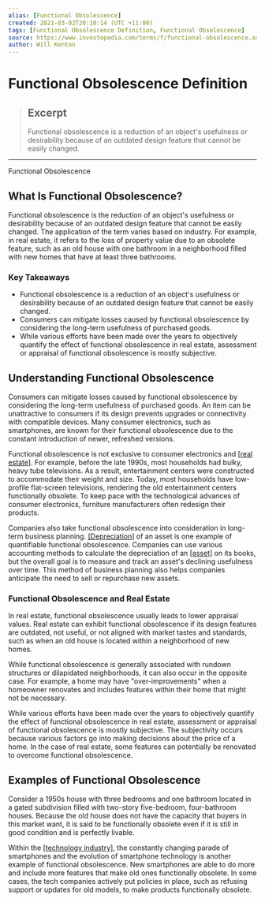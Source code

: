 ```yaml
---
alias: [Functional Obsolescence]
created: 2021-03-02T20:10:14 (UTC +11:00)
tags: [Functional Obsolescence Definition, Functional Obsolescence]
source: https://www.investopedia.com/terms/f/functional-obsolescence.asp
author: Will Kenton
---
```


# Functional Obsolescence Definition

> ## Excerpt
> Functional obsolescence is a reduction of an object's usefulness or desirability because of an outdated design feature that cannot be easily changed.

---

Functional Obsolescence
## What Is Functional Obsolescence?

Functional obsolescence is the reduction of an object's usefulness or desirability because of an outdated design feature that cannot be easily changed. The application of the term varies based on industry. For example, in real estate, it refers to the loss of property value due to an obsolete feature, such as an old house with one bathroom in a neighborhood filled with new homes that have at least three bathrooms.

### Key Takeaways

-   Functional obsolescence is a reduction of an object's usefulness or desirability because of an outdated design feature that cannot be easily changed.
-   Consumers can mitigate losses caused by functional obsolescence by considering the long-term usefulness of purchased goods.
-   While various efforts have been made over the years to objectively quantify the effect of functional obsolescence in real estate, assessment or appraisal of functional obsolescence is mostly subjective.

## Understanding Functional Obsolescence

Consumers can mitigate losses caused by functional obsolescence by considering the long-term usefulness of purchased goods. An item can be unattractive to consumers if its design prevents upgrades or connectivity with compatible devices. Many consumer electronics, such as smartphones, are known for their functional obsolescence due to the constant introduction of newer, refreshed versions.

Functional obsolescence is not exclusive to consumer electronics and [[real estate]](https://www.investopedia.com/terms/r/realestate.asp). For example, before the late 1990s, most households had bulky, heavy tube televisions. As a result, entertainment centers were constructed to accommodate their weight and size. Today, most households have low-profile flat-screen televisions, rendering the old entertainment centers functionally obsolete. To keep pace with the technological advances of consumer electronics, furniture manufacturers often redesign their products.

Companies also take functional obsolescence into consideration in long-term business planning. [[Depreciation]](https://www.investopedia.com/terms/d/depreciation.asp) of an asset is one example of quantifiable functional obsolescence. Companies can use various accounting methods to calculate the depreciation of an [[asset]](https://www.investopedia.com/terms/a/asset.asp) on its books, but the overall goal is to measure and track an asset's declining usefulness over time. This method of business planning also helps companies anticipate the need to sell or repurchase new assets.

### Functional Obsolescence and Real Estate

In real estate, functional obsolescence usually leads to lower appraisal values. Real estate can exhibit functional obsolescence if its design features are outdated, not useful, or not aligned with market tastes and standards, such as when an old house is located within a neighborhood of new homes. 

While functional obsolescence is generally associated with rundown structures or dilapidated neighborhoods, it can also occur in the opposite case. For example, a home may have "over-improvements" when a homeowner renovates and includes features within their home that might not be necessary.

While various efforts have been made over the years to objectively quantify the effect of functional obsolescence in real estate, assessment or appraisal of functional obsolescence is mostly subjective. The subjectivity occurs because various factors go into making decisions about the price of a home. In the case of real estate, some features can potentially be renovated to overcome functional obsolescence.

## Examples of Functional Obsolescence

Consider a 1950s house with three bedrooms and one bathroom located in a gated subdivision filled with two-story five-bedroom, four-bathroom houses. Because the old house does not have the capacity that buyers in this market want, it is said to be functionally obsolete even if it is still in good condition and is perfectly livable.

Within the [[technology industry]](https://www.investopedia.com/terms/t/technology_sector.asp), the constantly changing parade of smartphones and the evolution of smartphone technology is another example of functional obsolescence. New smartphones are able to do more and include more features that make old ones functionally obsolete. In some cases, the tech companies actively put policies in place, such as refusing support or updates for old models, to make products functionally obsolete.
